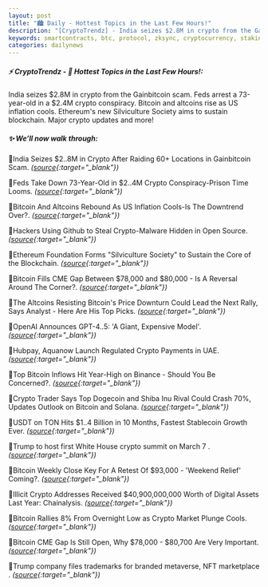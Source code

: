 ```yaml
---
layout: post
title: "🏙️ Daily - Hottest Topics in the Last Few Hours!"
description: "[CryptoTrendz] - India seizes $2.8M in crypto from the Gainbitcoin scam. Feds arrest a 73-year-old in a $2.4M crypto conspiracy. Bitcoin and altcoins rise as US inflation cools. Ethereum's new Silviculture Society aims to sustain blockchain. Major crypto updates and more!"
keywords: smartcontracts, btc, protocol, zksync, cryptocurrency, staking, derivatives, DeFi
categories: dailynews
---
```


##### ⚡ CryptoTrendz - 📌 *Hottest Topics in the Last Few Hours!:*

India seizes $2.8M in crypto from the Gainbitcoin scam. Feds arrest a 73-year-old in a $2.4M crypto conspiracy. Bitcoin and altcoins rise as US inflation cools. Ethereum's new Silviculture Society aims to sustain blockchain. Major crypto updates and more!

##### ✨ *We’ll now walk through:*


🔹India Seizes $2..8M in Crypto After Raiding 60+ Locations in Gainbitcoin Scam. *([source](https://s.avyag.com/qtlx){:target="_blank"})*

🔹Feds Take Down 73-Year-Old in $2..4M Crypto Conspiracy-Prison Time Looms. *([source](https://s.avyag.com/hhpe){:target="_blank"})*

🔹Bitcoin And Altcoins Rebound As US Inflation Cools-Is The Downtrend Over?. *([source](https://s.avyag.com/5i6s){:target="_blank"})*

🔹Hackers Using Github to Steal Crypto-Malware Hidden in Open Source. *([source](https://s.avyag.com/94kv){:target="_blank"})*

🔹Ethereum Foundation Forms "Silviculture Society" to Sustain the Core of the Blockchain. *([source](https://s.avyag.com/jg1z){:target="_blank"})*

🔹Bitcoin Fills CME Gap Between $78,000 and $80,000 -  Is A Reversal Around The Corner?. *([source](https://s.avyag.com/hrno){:target="_blank"})*

🔹The Altcoins Resisting Bitcoin's Price Downturn Could Lead the Next Rally, Says Analyst - Here Are His Top Picks. *([source](https://s.avyag.com/ix09){:target="_blank"})*

🔹OpenAI Announces GPT-4..5: 'A Giant, Expensive Model'. *([source](https://s.avyag.com/coyq){:target="_blank"})*

🔹Hubpay, Aquanow Launch Regulated Crypto Payments in UAE. *([source](https://s.avyag.com/eg9y){:target="_blank"})*

🔹Top Bitcoin Inflows Hit Year-High on Binance - Should You Be Concerned?. *([source](https://s.avyag.com/8uzo){:target="_blank"})*

🔹Crypto Trader Says Top Dogecoin and Shiba Inu Rival Could Crash 70%, Updates Outlook on Bitcoin and Solana. *([source](https://s.avyag.com/4706){:target="_blank"})*

🔹USDT on TON Hits $1..4 Billion in 10 Months, Fastest Stablecoin Growth Ever. *([source](https://s.avyag.com/wwkj){:target="_blank"})*

🔹Trump to host first White House crypto summit on March 7 . *([source](https://s.avyag.com/o1xd){:target="_blank"})*

🔹Bitcoin Weekly Close Key For A Retest Of $93,000 - 'Weekend Relief' Coming?. *([source](https://s.avyag.com/skai){:target="_blank"})*

🔹Illicit Crypto Addresses Received $40,900,000,000 Worth of Digital Assets Last Year: Chainalysis. *([source](https://s.avyag.com/8q64){:target="_blank"})*

🔹Bitcoin Rallies 8% From Overnight Low as Crypto Market Plunge Cools. *([source](https://s.avyag.com/a5la){:target="_blank"})*

🔹Bitcoin CME Gap Is Still Open, Why $78,000 - $80,700 Are Very Important. *([source](https://s.avyag.com/mm3i){:target="_blank"})*

🔹Trump company files trademarks for branded metaverse, NFT marketplace . *([source](https://s.avyag.com/zrnz){:target="_blank"})*
